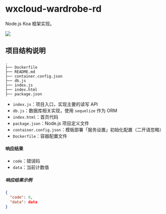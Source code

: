 # wxcloud-wardrobe-rd

Node.js Koa 框架实现。

![](https://qcloudimg.tencent-cloud.cn/raw/be22992d297d1b9a1a5365e606276781.png)


## 项目结构说明

```
.
├── Dockerfile
├── README.md
├── container.config.json  
├── db.js
├── index.js
├── index.html
├── package.json
```

- `index.js`：项目入口，实现主要的读写 API
- `db.js`：数据库相关实现，使用 `sequelize` 作为 ORM
- `index.html`：首页代码
- `package.json`：Node.js 项目定义文件
- `container.config.json`：模板部署「服务设置」初始化配置（二开请忽略）
- `Dockerfile`：容器配置文件

#### 响应结果

- `code`：错误码
- `data`：当前计数值

##### 响应结果示例

```json
{
  "code": 0,
  "data": data
}
```